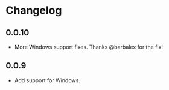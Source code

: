 # Changelog

## 0.0.10

- More Windows support fixes. Thanks @barbalex for the fix!

## 0.0.9

- Add support for Windows.
